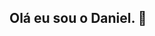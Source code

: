 ## Olá eu sou o Daniel. 👋

<!--
**DanielCF41/DanielCF41** is a ✨ _special_ ✨ repository because its `README.md` (this file) appears on your GitHub profile.


- 🔭 I’m currently studying in IFSC Campus São José
- 🌱 I’m currently learning C and Java

-->
